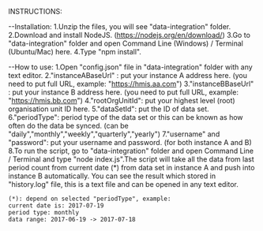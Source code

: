 INSTRUCTIONS:

--Installation:
	1.Unzip the files, you will see "data-integration" folder.
	2.Download and install NodeJS. (https://nodejs.org/en/download/)
	3.Go to "data-integration" folder and open Command Line (Windows) / Terminal (Ubuntu/Mac) here.
	4.Type "npm install".

--How to use:
	1.Open "config.json" file in "data-integration" folder with any text editor.
	2."instanceABaseUrl" : put your instance A address here. (you need to put full URL, example: "https://hmis.aa.com")
	3."instanceBBaseUrl" : put your instance B address here. (you need to put full URL, example: "https://hmis.bb.com")
	4."rootOrgUnitId": put your highest level (root) organisation unit ID here.
	5."dataSetId": put the ID of data set.
	6."periodType": period type of the data set or this can be known as how often do the data be synced. (can be "daily","monthly","weekly","quarterly","yearly")
	7."username" and "password": put your username and password. (for both instance A and B)
	8.To run the script, go to "data-integration" folder and open Command Line / Terminal and type "node index.js".The script will take all the data from last period count from current date (*) from data set in instance A and push into instance B automatically. You can see the result which stored in "history.log" file, this is a text file and can be opened in any text editor.

	(*): depend on selected "periodType", example:
	current date is: 2017-07-19
	period type: monthly
	data range: 2017-06-19 -> 2017-07-18